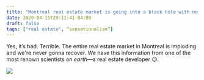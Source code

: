 ```yaml
---
title: "Montreal real estate market is going into a black hole with no hope of recovery"
date: 2020-04-15T20:11:41-04:00
draft: false
tags: ["real estate", “sensationalism”]
---
```


Yes, it’s bad. Terrible. The entire real estate market in Montreal is imploding and we're never gonna recover. We have this information from one of the most renown scientists on _earth_—a real estate developer 😒.

![](/images/2020-04-15-gazette.jpg)
